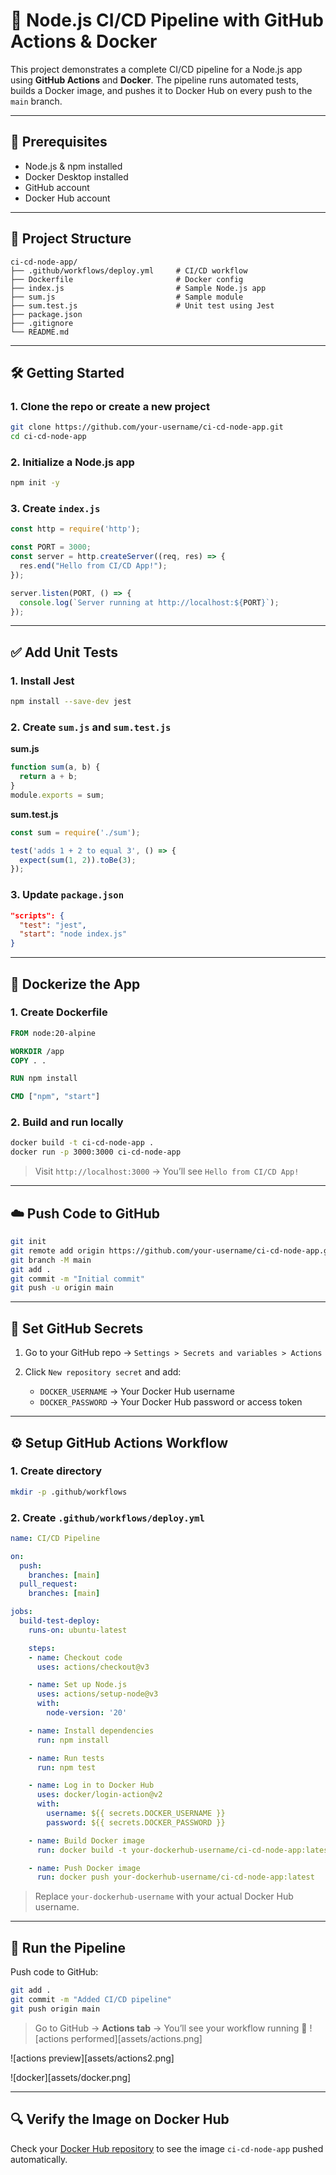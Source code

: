 # 🚀 Node.js CI/CD Pipeline with GitHub Actions & Docker

This project demonstrates a complete CI/CD pipeline for a Node.js app using **GitHub Actions** and **Docker**. The pipeline runs automated tests, builds a Docker image, and pushes it to Docker Hub on every push to the `main` branch.

---

## 🧱 Prerequisites

* Node.js & npm installed
* Docker Desktop installed
* GitHub account
* Docker Hub account

---

## 📁 Project Structure

```
ci-cd-node-app/
├── .github/workflows/deploy.yml     # CI/CD workflow
├── Dockerfile                       # Docker config
├── index.js                         # Sample Node.js app
├── sum.js                           # Sample module
├── sum.test.js                      # Unit test using Jest
├── package.json
├── .gitignore
└── README.md
```

---

## 🛠️ Getting Started

### 1. Clone the repo or create a new project

```bash
git clone https://github.com/your-username/ci-cd-node-app.git
cd ci-cd-node-app
```

### 2. Initialize a Node.js app

```bash
npm init -y
```

### 3. Create `index.js`

```js
const http = require('http');

const PORT = 3000;
const server = http.createServer((req, res) => {
  res.end("Hello from CI/CD App!");
});

server.listen(PORT, () => {
  console.log(`Server running at http://localhost:${PORT}`);
});
```

---

## ✅ Add Unit Tests

### 1. Install Jest

```bash
npm install --save-dev jest
```

### 2. Create `sum.js` and `sum.test.js`

**sum.js**

```js
function sum(a, b) {
  return a + b;
}
module.exports = sum;
```

**sum.test.js**

```js
const sum = require('./sum');

test('adds 1 + 2 to equal 3', () => {
  expect(sum(1, 2)).toBe(3);
});
```

### 3. Update `package.json`

```json
"scripts": {
  "test": "jest",
  "start": "node index.js"
}
```

---

## 🐳 Dockerize the App

### 1. Create Dockerfile

```Dockerfile
FROM node:20-alpine

WORKDIR /app
COPY . .

RUN npm install

CMD ["npm", "start"]
```

### 2. Build and run locally

```bash
docker build -t ci-cd-node-app .
docker run -p 3000:3000 ci-cd-node-app
```

> Visit `http://localhost:3000` → You’ll see `Hello from CI/CD App!`

---

## ☁️ Push Code to GitHub

```bash
git init
git remote add origin https://github.com/your-username/ci-cd-node-app.git
git branch -M main
git add .
git commit -m "Initial commit"
git push -u origin main
```

---

## 🔐 Set GitHub Secrets

1. Go to your GitHub repo → `Settings > Secrets and variables > Actions`
2. Click `New repository secret` and add:

   * `DOCKER_USERNAME` → Your Docker Hub username
   * `DOCKER_PASSWORD` → Your Docker Hub password or access token

---

## ⚙️ Setup GitHub Actions Workflow

### 1. Create directory

```bash
mkdir -p .github/workflows
```

### 2. Create `.github/workflows/deploy.yml`

```yaml
name: CI/CD Pipeline

on:
  push:
    branches: [main]
  pull_request:
    branches: [main]

jobs:
  build-test-deploy:
    runs-on: ubuntu-latest

    steps:
    - name: Checkout code
      uses: actions/checkout@v3

    - name: Set up Node.js
      uses: actions/setup-node@v3
      with:
        node-version: '20'

    - name: Install dependencies
      run: npm install

    - name: Run tests
      run: npm test

    - name: Log in to Docker Hub
      uses: docker/login-action@v2
      with:
        username: ${{ secrets.DOCKER_USERNAME }}
        password: ${{ secrets.DOCKER_PASSWORD }}

    - name: Build Docker image
      run: docker build -t your-dockerhub-username/ci-cd-node-app:latest .

    - name: Push Docker image
      run: docker push your-dockerhub-username/ci-cd-node-app:latest
```

> Replace `your-dockerhub-username` with your actual Docker Hub username.

---

## 🚀 Run the Pipeline

Push code to GitHub:

```bash
git add .
git commit -m "Added CI/CD pipeline"
git push origin main
```

> Go to GitHub → **Actions tab** → You’ll see your workflow running 🎉
![actions performed][assets/actions.png]

![actions preview][assets/actions2.png]

![docker][assets/docker.png]

---

## 🔍 Verify the Image on Docker Hub

Check your [Docker Hub repository](https://hub.docker.com/repositories) to see the image `ci-cd-node-app` pushed automatically.

